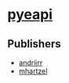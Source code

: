 # [pyeapi](https://pypi.org/project/pyeapi)



## Publishers
- [andriirr](https://pypi.org/user/andriirr)
- [mhartzel](https://pypi.org/user/mhartzel)


